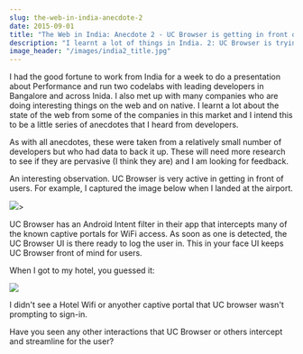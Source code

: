 ```yaml
---
slug: the-web-in-india-anecdote-2
date: 2015-09-01
title: "The Web in India: Anecdote 2 - UC Browser is getting in front of users"
description: "I learnt a lot of things in India. 2: UC Browser is trying to be the browser for the region"
image_header: "/images/india2_title.jpg"
---
```


I had the good fortune to work from India for a week to do a presentation about Performance and run two codelabs 
with leading developers in Bangalore and across Inida. I also met up with many companies who are doing interesting 
things on the web and on native. I learnt a lot about the state of the web from some of the companies in this market 
and I intend this to be a little series of anecdotes that I heard from developers.

As with all anecdotes, these were taken from a relatively small number of developers but who had data to back it up. 
These will need more research to see if they are pervasive (I think they are) and I am looking for feedback.

An interesting observation. UC Browser is very active in getting in front of users.  For example, I captured the image
below when I landed at the airport.

<img src="/images/uc-browser-login.png" style="max-width: 80%;">>

UC Browser has an Android Intent filter in their app that intercepts many of the known captive portals for WiFi 
access. As soon as one is detected, the UC Browser UI is there ready to log the user in. This in your face
UI keeps UC Browser front of mind for users.

When I got to my hotel, you guessed it:

<img src="/images/uc-browser-login-2.png" style="max-width: 80%;">

I didn't see a Hotel Wifi or anyother captive portal that UC browser wasn't prompting to sign-in.

Have you seen any other interactions that UC Browser or others intercept and streamline for the user?
